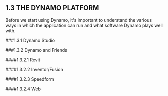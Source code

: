 ## 1.3 THE DYNAMO PLATFORM

Before we start using Dynamo, it's important to understand the various ways in which the application can run and what software Dynamo plays well with.

###1.3.1	Dynamo Studio

###1.3.2	Dynamo and Friends

####1.3.2.1	Revit

####1.3.2.2	Inventor/Fusion

####1.3.2.3	Speedform

####1.3.2.4 Web
